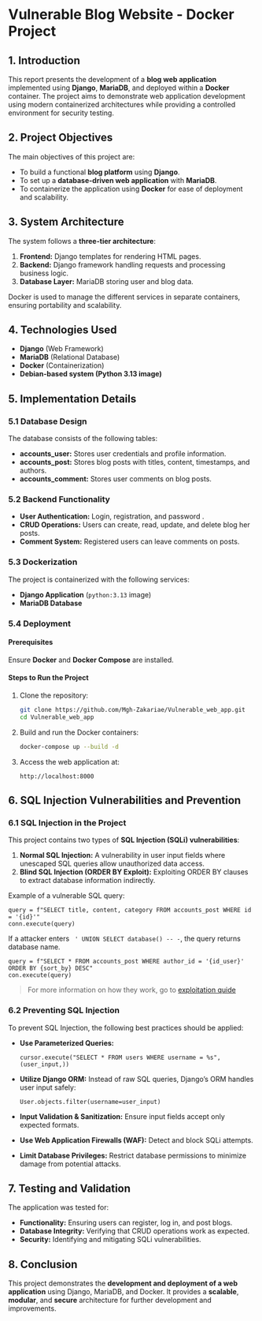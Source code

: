 # Vulnerable Blog Website - Docker Project

## 1. Introduction

This report presents the development of a **blog web application** implemented using **Django**, **MariaDB**, and deployed within a **Docker** container. The project aims to demonstrate web application development using modern containerized architectures while providing a controlled environment for security testing.

## 2. Project Objectives

The main objectives of this project are:

- To build a functional **blog platform** using **Django**.
- To set up a **database-driven web application** with **MariaDB**.
- To containerize the application using **Docker** for ease of deployment and scalability.

## 3. System Architecture

The system follows a **three-tier architecture**:

1. **Frontend:** Django templates for rendering HTML pages.
2. **Backend:** Django framework handling requests and processing business logic.
3. **Database Layer:** MariaDB storing user and blog data.

Docker is used to manage the different services in separate containers, ensuring portability and scalability.

## 4. Technologies Used

- **Django** (Web Framework)
- **MariaDB** (Relational Database)
- **Docker** (Containerization)
- **Debian-based system (Python 3.13 image)**

## 5. Implementation Details

### 5.1 Database Design

The database consists of the following tables:

- **accounts_user:** Stores user credentials and profile information.
- **accounts_post:** Stores blog posts with titles, content, timestamps, and authors.
- **accounts_comment:** Stores user comments on blog posts.

### 5.2 Backend Functionality

- **User Authentication:** Login, registration, and password .
- **CRUD Operations:** Users can create, read, update, and delete blog her posts.
- **Comment System:** Registered users can leave comments on posts.

### 5.3 Dockerization

The project is containerized with the following services:

- **Django Application** (`python:3.13` image)
- **MariaDB Database**

### 5.4 Deployment

#### Prerequisites

Ensure **Docker** and **Docker Compose** are installed.
#### Steps to Run the Project

1. Clone the repository:
    
    ```sh
    git clone https://github.com/Mgh-Zakariae/Vulnerable_web_app.git
	cd Vulnerable_web_app
    ```
    
2. Build and run the Docker containers:
    
    ```sh
    docker-compose up --build -d
    ```
    
3. Access the web application at:
    
    ```
    http://localhost:8000
    ```
    

## 6. SQL Injection Vulnerabilities and Prevention

### 6.1 SQL Injection in the Project

This project contains two types of **SQL Injection (SQLi) vulnerabilities**:

1. **Normal SQL Injection:** A vulnerability in user input fields where unescaped SQL queries allow unauthorized data access.
2. **Blind SQL Injection (ORDER BY Exploit):** Exploiting ORDER BY clauses to extract database information indirectly.

Example of a vulnerable SQL query:

```
query = f"SELECT title, content, category FROM accounts_post WHERE id = '{id}'"
conn.execute(query)
```

If a attacker enters ` ' UNION SELECT database() -- -`, the query returns database name.

```
query = f"SELECT * FROM accounts_post WHERE author_id = '{id_user}' ORDER BY {sort_by} DESC"
con.execute(query)
```
> For more information on how they work, go to [exploitation quide](https://github.com/Mgh-Zakariae/Vulnerable_web_app/blob/acd12df4270e2e490743d943c58d159858a57c3d/Exploitation_Guide.md)
### 6.2 Preventing SQL Injection

To prevent SQL Injection, the following best practices should be applied:

- **Use Parameterized Queries:**
    
    ```
    cursor.execute("SELECT * FROM users WHERE username = %s", (user_input,))
    ```
    
- **Utilize Django ORM:** Instead of raw SQL queries, Django’s ORM handles user input safely:
    
    ```
    User.objects.filter(username=user_input)
    ```
    
- **Input Validation & Sanitization:** Ensure input fields accept only expected formats.
- **Use Web Application Firewalls (WAF):** Detect and block SQLi attempts.
- **Limit Database Privileges:** Restrict database permissions to minimize damage from potential attacks.

## 7. Testing and Validation

The application was tested for:

- **Functionality:** Ensuring users can register, log in, and post blogs.
- **Database Integrity:** Verifying that CRUD operations work as expected.
- **Security:** Identifying and mitigating SQLi vulnerabilities.

## 8. Conclusion

This project demonstrates the **development and deployment of a web application** using Django, MariaDB, and Docker. It provides a **scalable**, **modular**, and **secure** architecture for further development and improvements.

